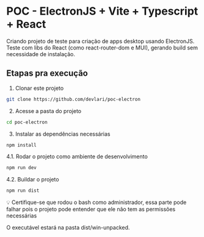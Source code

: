 # POC - ElectronJS + Vite + Typescript + React

Criando projeto de teste para criação de apps desktop usando ElectronJS. Teste com libs do React (como react-router-dom e MUI), gerando build sem necessidade de instalação.

## Etapas pra execução

1. Clonar este projeto

```bash
git clone https://github.com/devlari/poc-electron
```

2. Acesse a pasta do projeto

```bash
cd poc-electron
```

3. Instalar as dependências necessárias

```bash
npm install
```

4.1. Rodar o projeto como ambiente de desenvolvimento

```bash
npm run dev
```

4.2. Buildar o projeto <br/>

```bash
npm run dist
```

💡 Certifique-se que rodou o bash como administrador, essa parte pode falhar pois o projeto pode entender que ele não tem as permissões necessárias

O executável estará na pasta dist/win-unpacked.

